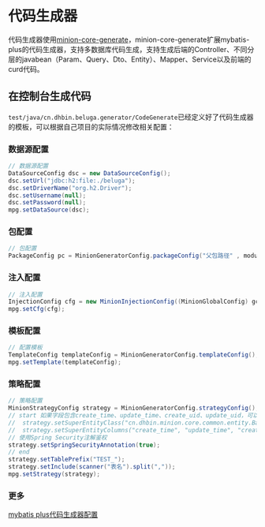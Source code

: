 # 代码生成器

代码生成器使用[minion-core-generate](https://gitee.com/FYMD/minion-core/tree/master/minion-core-generate)，minion-core-generate扩展mybatis-plus的代码生成器，支持多数据库代码生成，支持生成后端的Controller、不同分层的javabean（Param、Query、Dto、Entity）、Mapper、Service以及前端的curd代码。

## 在控制台生成代码

`test/java/cn.dhbin.beluga.generator/CodeGenerate`已经定义好了代码生成器的模板，可以根据自己项目的实际情况修改相关配置：

### 数据源配置

```java
// 数据源配置
DataSourceConfig dsc = new DataSourceConfig();
dsc.setUrl("jdbc:h2:file:./beluga");
dsc.setDriverName("org.h2.Driver");
dsc.setUsername(null);
dsc.setPassword(null);
mpg.setDataSource(dsc);
```

### 包配置

```java
// 包配置
PackageConfig pc = MinionGeneratorConfig.packageConfig("父包路径" , moduleName);
```

### 注入配置

```java
// 注入配置
InjectionConfig cfg = new MinionInjectionConfig((MinionGlobalConfig) gc, pc);
mpg.setCfg(cfg);
```

### 模板配置

```java
// 配置模板
TemplateConfig templateConfig = MinionGeneratorConfig.templateConfig();
mpg.setTemplate(templateConfig);
```

### 策略配置

```java
// 策略配置
MinionStrategyConfig strategy = MinionGeneratorConfig.strategyConfig();
// start 如果字段包含create_time、update_time、create_uid、update_uid，可以设置Entity父类为BaseEntity
//  strategy.setSuperEntityClass("cn.dhbin.minion.core.common.entity.BaseEntity");
//  strategy.setSuperEntityColumns("create_time", "update_time", "create_uid", "update_uid");
// 使用Spring Security注解鉴权
strategy.setSpringSecurityAnnotation(true);
// end
strategy.setTablePrefix("TEST_");
strategy.setInclude(scanner("表名").split(","));
mpg.setStrategy(strategy);
```

### 更多

[mybatis plus代码生成器配置](https://mybatis.plus/config/generator-config.html#基本配置)